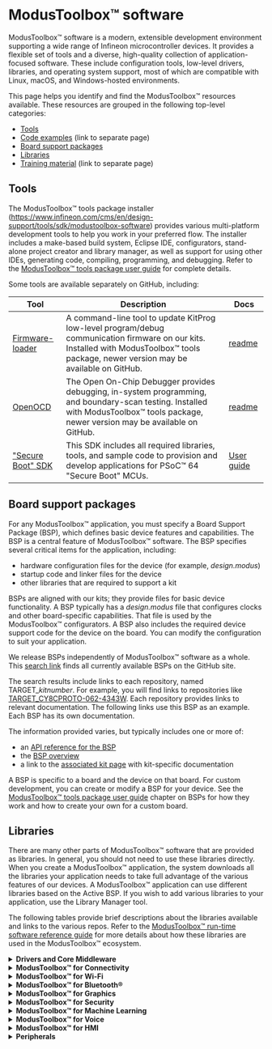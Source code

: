 # ModusToolbox™ software

<style>
    table {
        width: 100%;
    }
</style>

ModusToolbox™ software is a modern, extensible development environment supporting a wide range of Infineon microcontroller devices. It provides a flexible set of tools and a diverse, high-quality collection of application-focused software. These include configuration tools, low-level drivers, libraries, and operating system support, most of which are compatible with Linux, macOS, and Windows-hosted environments. 

This page helps you identify and find the ModusToolbox™ resources available. These resources are grouped in the following top-level categories:

- [Tools](#tools)
- [Code examples](https://github.com/Infineon/Code-Examples-for-ModusToolbox-Software) (link to separate page)
- [Board support packages](#board-support-packages)
- [Libraries](#libraries)
- [Training material](https://github.com/Infineon/training-modustoolbox) (link to separate page)

## Tools

The ModusToolbox™ tools package installer (https://www.infineon.com/cms/en/design-support/tools/sdk/modustoolbox-software) provides various multi-platform development tools to help you work in your preferred flow. The installer includes a make-based build system, Eclipse IDE, configurators, stand-alone project creator and library manager, as well as support for using other IDEs, generating code, compiling, programming, and debugging. Refer to the [ModusToolbox™ tools package user guide](https://www.Infineon.com/ModusToolboxUserGuide) for complete details.

Some tools are available separately on GitHub, including:

| Tool | Description | Docs |
| ---- | ----------- | ---- |
| [Firmware-loader](https://github.com/Infineon/Firmware-loader) | A command-line tool to update KitProg low-level program/debug communication firmware on our kits. Installed with ModusToolbox™ tools package, newer version may be available on GitHub. | [readme](https://github.com/Infineon/Firmware-loader/blob/master/README.md) |
| [OpenOCD](https://github.com/Infineon/openocd)               | The Open On-Chip Debugger provides debugging, in-system programming, and boundary-scan testing. Installed with ModusToolbox™ tools package, newer version may be available on GitHub. | [readme](https://github.com/Infineon/openocd/blob/cypress/README.MD) |
| ["Secure Boot" SDK](https://github.com/Infineon/cysecuretools) | This SDK includes all required libraries, tools, and sample code to provision and develop applications for PSoC™ 64 "Secure Boot" MCUs. | [User guide](https://www.cypress.com/documentation/software-and-drivers/psoc-64-secure-mcu-secure-boot-sdk-user-guide) |


## Board support packages

For any ModusToolbox™ application, you must specify a Board Support Package (BSP), which defines basic device features and capabilities. The BSP is a central feature of ModusToolbox™ software. The BSP specifies several critical items for the application, including:

- hardware configuration files for the device (for example, *design.modus*)
- startup code and linker files for the device
- other libraries that are required to support a kit

BSPs are aligned with our kits; they provide files for basic device functionality. A BSP typically has a *design.modus* file that configures clocks and other board-specific capabilities. That file is used by the ModusToolbox™ configurators. A BSP also includes the required device support code for the device on the board. You can modify the configuration to suit your application. 

We release BSPs independently of ModusToolbox™ software as a whole. This [search link](https://github.com/Infineon?q=TARGET_) finds all currently available BSPs on the GitHub site.

The search results include links to each repository, named TARGET_*kitnumber*. For example, you will find links to repositories like [TARGET_CY8CPROTO-062-4343W](https://github.com/Infineon/TARGET_CY8CPROTO-062-4343W). Each repository provides links to relevant documentation. The following links use this BSP as an example. Each BSP has its own documentation.

The information provided varies, but typically includes one or more of:

- an [API reference for the BSP](https://infineon.github.io/TARGET_CY8CPROTO-062-4343W/html/modules.html)
- the [BSP overview](https://infineon.github.io/TARGET_CY8CPROTO-062-4343W/html/md_bsp_boards_mt_bsp_user_guide.html)
- a link to the [associated kit page](https://www.cypress.com/documentation/development-kitsboards/psoc-6-wi-fi-bt-prototyping-kit-cy8cproto-062-4343w) with kit-specific documentation

A BSP is specific to a board and the device on that board. For custom development, you can create or modify a BSP for your device. See the [ModusToolbox™ tools package user guide](http://www.Infineon.com/ModusToolboxUserGuide) chapter on BSPs for how they work and how to create your own for a custom board.


## Libraries

There are many other parts of ModusToolbox™ software that are provided as libraries. In general, you should not need to use these libraries directly. When you create a ModusToolbox™ application, the system downloads all the libraries your application needs to take full advantage of the various features of our devices. A ModusToolbox™ application can use different libraries based on the Active BSP. If you wish to add various libraries to your application, use the Library Manager tool.  

The following tables provide brief descriptions about the libraries available and links to the various repos. Refer to the [ModusToolbox™ run-time software reference guide](https://www.infineon.com/ModusToolboxRuntimeSoftwareReferenceGuide) for more details about how these libraries are used in the ModusToolbox™ ecosystem.

<details><summary><b>Drivers and Core Middleware</b></summary>

| Library  | Details  | Docs  |
| -------- | -------- | ----- |
| [core-lib](https://github.com/Infineon/core-lib)   | Header files that declare basic types and utilities (such as result types or ASSERT) that can be used by multiple BSPs. | [API reference](https://infineon.github.io/core-lib/html/index.html) |
| [core-make](https://github.com/Infineon/core-make) | Core Make build system provides generic build files and scripts for building and programming ModusToolbox™ applications. | [README](https://github.com/Infineon/core-make/blob/master/README.md) |
| [cmsis](https://github.com/ARM-software/CMSIS_5) | used by application or middleware to link CMSIS Core headers | [README](https://github.com/ARM-software/CMSIS_5#readme) |
| [freertos](https://github.com/Infineon/freertos)         | FreeRTOS kernel, distributed as standard C source files with configuration header file, for use with the PSoC 6 MCU. | [FreeRTOS webpage](http://www.freertos.org/a00106.html)     |
| [command console](https://github.com/Infineon/command-console) | Provides a framework to add command console support to the application (or) product use cases.  | [API reference](https://infineon.github.io/command-console/api_reference_manual/html/index.html)
| [csdadc](https://github.com/Infineon/csdadc)     | Enables the ADC functionality of the CAPSENSE™ Sigma-Delta (CSD) hardware block. Useful for devices that do not include other ADC/IDAC options. | [API reference](https://infineon.github.io/csdadc/csdadc_api_reference_manual/html/index.html) |
| [csdidac](https://github.com/Infineon/csdidac)   | The same, for IDAC functionality.                            | [API reference](https://infineon.github.io/csdidac/csdidac_api_reference_manual/html/index.html) |
| [emeeprom](https://github.com/Infineon/emeeprom) | The Emulated EEPROM library provides an API to manage an emulated EEPROM in flash. It has support for wear leveling and restoring corrupted data from a redundant copy. | [API reference](https://infineon.github.io/emeeprom/em_eeprom_api_reference_manual/html/index.html) |
| [emfile](https://github.com/Infineon/emfile)  | A FAT16/32 filesystem for embedded systems supporting SPI NOR flash and SD card. | [User guide](https://github.com/Infineon/emfile/blob/master/Doc/User_Guide.md) | 
| [usbdev](https://github.com/Infineon/usbdev)     | The USB Device library provides a full-speed USB 2.0 Chapter 9 specification compliant device framework. | [API reference](https://infineon.github.io/usbdev/usbfs_dev_api_reference_manual/html/index.html) |
| [littlefs](https://github.com/littlefs-project/littlefs)  | A little fail-safe filesystem designed for microcontrollers.  | [README](https://github.com/littlefs-project/littlefs#readme)  |
| [mtb-littlefs](https://github.com/Infineon/mtb-littlefs) | Provides a set of block device drivers for use with the littlefs file system.  | [API reference](https://infineon.github.io/mtb-littlefs/api_reference_manual/html/index.html)  |
| [abstraction-rtos](https://github.com/Infineon/abstraction-rtos) | Abstraction layers provide APIs that allow different libraries to interact with each other without having to know specific details about a given library. This library provides a common API that allows code or middleware to use RTOS features. In the ModusToolbox™ Library Manager, this library is listed under "Abstraction Layer." | [API reference](https://infineon.github.io/abstraction-rtos/html/index.html) |
| [clib-support](https://github.com/Infineon/clib-support) | The CLib FreeRTOS support library provides the necessary hooks to make C library functions such as malloc and free thread safe. | [API reference](https://infineon.github.io/clib-support/html/index.html) |

<b>PSoC™ 6</b>

| Library  | Details  | Docs  |
| -------- | -------- | ----- |
| [cat1cm0p](https://github.com/Infineon/cat1cm0p) | Arm® Cortex®-M0+ prebuilt images enabling flash write services and Bluetooth® Low Energy event handling. | [README](https://github.com/Infineon/cat1cm0p#readme) |
| [mtb-hal-cat1](https://github.com/Infineon/mtb-hal-cat1)  | The PSoC™ 6 Hardware Abstraction Layer package provides a set of APIs to initialize, configure, and use the PSoC™ 6 MCU resources using our defined Hardware Abstraction Layer. | [API reference](https://infineon.github.io/mtb-hal-cat1/html/index.html) |
| [mtb-pdl-cat1](https://github.com/Infineon/mtb-pdl-cat1)  | The Peripheral Driver Library (PDL) integrates device header files, startup code, and low-level peripheral drivers into a single package. | [API reference](https://infineon.github.io/mtb-pdl-cat1/pdl_api_reference_manual/html/index.html) |
| [recipe-make-cat1a](https://github.com/Infineon/recipe-make-cat1a) | The PSoC™ 6 Make build recipe provides the make files and scripts for building and programming PSoC™ 6 applications. | [README](https://github.com/Infineon/recipe-make-cat1a/blob/master/README.md) |

<b>PSoC™ 4</b>

| Library  | Details  | Docs  |
| -------- | -------- | ----- |
| [mtb-hal-cat2](https://github.com/Infineon/mtb-hal-cat2)     | PSoC™ 4 Hardware Abstraction Layer package, provides a set of APIs to initialize, configure, and use the PSoC™ 4 MCU resources using the defined Hardware Abstraction Layer. | [API reference](https://infineon.github.io/mtb-hal-cat2/html/index.html) |
| [mtb-pdl-cat2](https://github.com/Infineon/mtb-pdl-cat2)     | The Peripheral Driver Library (PDL) integrates device header files, startup code, and low-level peripheral drivers into a single package. | [API reference](https://infineon.github.io/mtb-pdl-cat2/pdl_api_reference_manual/html/index.html) |
| [recipe-make-cat2](https://github.com/Infineon/recipe-make-cat2) | PSoC™ 4 Make build recipe provides the make files and scripts for building and programming PSoC™ 4 applications. | [README](https://github.com/Infineon/recipe-make-cat2/blob/master/README.md) |

<b>XMC™</b>

| Library  | Details  | Docs  |
| -------- | -------- | ----- |
| [mtb-xmclib-cat3](https://github.com/Infineon/mtb-xmclib-cat3) | The XMC peripheral library (XMC Lib) consists of low-level drivers and CMSIS startup code for the XMC product family peripherals. | [API reference](https://infineon.github.io/mtb-xmclib-cat3/xmc1_api_reference_manual/html/index.html) |
| [recipe-make-cat3](https://github.com/Infineon/recipe-make-cat3) | XMC Make build recipe provides the make files and scripts for building and programming XMC applications. | [README](https://github.com/Infineon/recipe-make-cat3/blob/master/README.md) |

</details>

<details><summary><b>ModusToolbox™ for Connectivity</b></summary>

| Library  | Details  | Docs  |
| -------- | -------- | ----- |
| [aws-iot-device-sdk-embedded-C](https://github.com/aws/aws-iot-device-sdk-embedded-C)  | Collection of C source files under the MIT open source license that can be used in embedded applications to securely connect IoT devices to AWS IoT Core.  | [README.md](https://github.com/aws/aws-iot-device-sdk-embedded-C/blob/main/README.md)  |
| [aws-iot-device-sdk-port](https://github.com/Infineon/aws-iot-device-sdk-port)  | Contains the port layer implementation for the MQTT and HTTP Client libraries to work with the AWS-IoT-Device-SDK-Embedded-C library on PSoC™ 6 MCU based platforms with network connectivity.  | [API Reference](https://infineon.github.io/aws-iot-device-sdk-port/api_reference_manual/html/index.html) |
| [azure-c-sdk-port](https://github.com/Infineon/azure-c-sdk-port)  | Implements the port layer for the Azure SDK for Embedded C to work on PSoC™ 6 MCU based platforms with network connectivity.  | [API reference](https://infineon.github.io/azure-c-sdk-port/api_reference_manual/html/index.html)  |
| [azure-sdk-for-c](https://github.com/Azure/azure-sdk-for-c) | Allows small embedded (IoT) devices to communicate with Azure services. | [README](https://github.com/Azure/azure-sdk-for-c#readme)  |
| [http-client](https://github.com/Infineon/http-client)  | Provides the HTTP Client implementation that can work on the PSoC™ 6 MCU platforms with Wi-Fi connectivity.   | [API reference](https://infineon.github.io/http-client/api_reference_manual/html/index.html)  |
| [http-server](https://github.com/Infineon/http-server)  | Provides communication functions for an HTTP server. | [README](https://github.com/Infineon/http-server/blob/master/README.md) |
| [lpa](https://github.com/Infineon/lpa) | The Low Power Assistant (LPA) is a library and associated settings in the ModusToolbox™ Device Configurator that allow you to configure a PSoC 6 Host and WLAN (Wi-Fi / BT Radio) device for optimized low-power operation. | [API reference](https://infineon.github.io/lpa/lpa_api_reference_manual/html/index.html) |
| [mqtt](https://github.com/Infineon/mqtt)  | This library includes the open source AWS IoT device SDK embedded C library plus some glue to ensure seamless MQTT cloud connectivity. | [API reference](https://infineon.github.io/mqtt/api_reference_manual/html/index.html) |
| [secure-sockets](https://github.com/Infineon/secure-sockets) | The Secure Sockets library eases application development by exposing a socket like interface for both secured and non-secured socket communication. | [API reference](https://infineon.github.io/secure-sockets/api_reference_manual/html/index.html) |
| [connectivity-utilities](https://github.com/Infineon/connectivity-utilities) | General purpose middleware connectivity utilities, for instance a linked_list or a json_parser. | [API reference](https://infineon.github.io/connectivity-utilities/api_reference_manual/html/index.html) |
| [ota-update](https://github.com/infineon/ota-update/)| TProvides support for Over-The-Air update of the application code running on a PSoC™ 6 MCU with AIROC™ CYW4343W or CYW43012 Wi-Fi & Bluetooth® combo chip, using Wi-Fi or Bluetooth®. | [API reference](https://infineon.github.io/ota-update/api_reference_manual/html/index.html) |
| [netxduo](https://github.com/azure-rtos/netxduo) | Advanced, industrial-grade TCP/IP network stack designed specifically for deeply embedded real-time and IoT applications. | [README](https://github.com/azure-rtos/netxduo#readme) |
| lwIP | Lightweight open-source TCP/IP stack. | [External website](http://www.nongnu.org/lwip/2_1_x/index.html) |

</details>

<details><summary><b>ModusToolbox™ for Wi-Fi</b></summary>

| Library  | Details  | Docs  |
| -------- | -------- | ----- |
| [wifi-mw-core](https://github.com/Infineon/wifi-mw-core)     | The Wi-Fi Middleware Core library bundles the core libraries that any Wi-Fi application needs. | [API reference](https://infineon.github.io/wifi-mw-core/api_reference_manual/html/index.html) |
| [wifi-host-driver](https://github.com/Infineon/wifi-host-driver) | The Wi-Fi Host Driver (WHD) is an independent, embedded driver that provides a set of APIs to interact with our WLAN chips. | [API reference](https://infineon.github.io/wifi-host-driver/API/index.html) |
| [wifi-connection-manager](https://github.com/Infineon/wifi-connection-manager) | The Wi-Fi Connection Manager (WCM) includes the wifi-mw-core library by default and provides easy to use APIs to establish and monitor Wi-Fi connections on our devices that support Wi-Fi connectivity. | [API reference](https://infineon.github.io/wifi-connection-manager/api_reference_manual/html/index.html) |
| [smartcoex](https://github.com/Infineon/smartcoex) |Provides an API to configure the coex parameters for WLAN and Bluetooth® Low Energy on PSoC™ 6 MCU based platforms with Wi-Fi & Bluetooth® combo chip. | [API reference](https://infineon.github.io/smartcoex/api_reference_manual/html/index.html)  |
| [enterprise-security](https://github.com/Infineon/enterprise-security) | This library implements a collection of the most commonly used Extensible Authentication Protocols (EAP) used in enterprise Wi-Fi networks | [API reference](https://infineon.github.io/enterprise-security/api_reference_manual/html/index.html) |

</details>

<details><summary><b>ModusToolbox™ for Bluetooth®</b></summary>

| Library  | Details  | Docs  |
| -------- | -------- | ----- |
| [ble-mesh](https://github.com/Infineon/ble-mesh) | Provides Application Programming Interfaces (APIs) for application developers to use and create Mesh Applications. | [API reference](https://infineon.github.io/ble-mesh/api_reference_manual/html/index.html) |
| [bluetooth-freertos](https://github.com/Infineon/bluetooth-freertos) | AIROC™ Bluetooth® host stack solution includes Bluetooth® stack library, Bluetooth® controller firmware, and platform/OS porting layer. | [API reference](https://infineon.github.io/bluetooth-freertos/api_reference_manual/html/index.html) |
| [btstack](https://github.com/Infineon/btstack) | BTSTACK is our Bluetooth® Host Protocol Stack implementation. The stack is optimized to work on our Bluetooth® controllers. | [API reference](https://infineon.github.io/btstack/ble/api_reference_manual/html/index.html) [Dual Mode API reference](https://infineon.github.io/btstack/dual_mode/api_reference_manual/html/index.html) |
| [btstack-integration](https://github.com/Infineon/btstack-integration) | Platform adaptation layer (porting layer) between AIROC™ BT Stack and Abstraction Layers (CYHAL and CYOSAL) for different hardware platforms.  | [README](https://github.com/Infineon/btstack-integration#readme)   |
| [bless](https://github.com/Infineon/bless)  | This library is specific to devices like **CY8C6347BZI-BLD53**, with onboard Bluetooth® and no separate connectivity device. The Bluetooth® Low Energy Subsystem (BLESS) library contains a comprehensive API to configure the Bluetooth® LE Stack and the underlying chip hardware. | [API reference](https://infineon.github.io/bless/ble_api_reference_manual/html/index.html) |

For information about <b>BTSDK</b>, see [https://Infineon.github.io/btsdk-docs/BT-SDK/index.html](https://Infineon.github.io/btsdk-docs/BT-SDK/index.html).

</details>

<details><summary><b>ModusToolbox™ for Graphics</b></summary>

| Library  | Details  | Docs  |
| -------- | -------- | ----- |
| [emwin](https://github.com/Infineon/emwin)       | SEGGER embedded graphic library and graphical user interface (GUI) framework designed to provide processor- and display controller-independent GUI for any application that needs a graphical display. | [Overview](https://infineon.github.io/middleware-emwin/emwin_overview/html/index.html) |
| [lvgl](https://github.com/lvgl/lvgl)  | Graphics library   | [README](https://github.com/lvgl/lvgl#readme) |
</details>

<details><summary><b>ModusToolbox™ for Security</b></summary>

| Library  | Details  | Docs  |
| -------- | -------- | ----- |
| [trusted-firmware-m](https://github.com/Infineon/trusted-firmware-m) | Provides secure world software for Arm Cortex-M processors.  | [README](https://github.com/Infineon/trusted-firmware-m#readme)  |
| [dfu](https://github.com/Infineon/dfu)  | The Device Firmware Update (DFU) library provides an API for updating firmware images. | [API reference](https://infineon.github.io/dfu/dfu_sdk_api_reference_manual/html/index.html) |
| [Arm Mbed TLS](https://github.com/ARMmbed/mbedtls) | A library to include cryptographic and SSL/TLS capabilities in an embedded application. | [API reference](https://tls.mbed.org/api/) |
| [cy-mbedtls-acceleration](https://github.com/Infineon/cy-mbedtls-acceleration) | We provide a library that extends MbedTLS to enable hardware-accelerated encryption on PSoC™ 6 MCUs. | [README](https://github.com/Infineon/cy-mbedtls-acceleration#readme) |
| [MCUBoot](https://github.com/mcu-tools/mcuboot) | Secure bootloader for 32-bits microcontrollers.  | [README](https://github.com/mcu-tools/mcuboot#readme) |

</details>

<details><summary><b>ModusToolbox™ for Machine Learning</b></summary>

| Library  | Details  | Docs  |
| -------- | -------- | ----- |
| [ml-inference](https://github.com/Infineon/ml-inference) | A set of pre-compiled libraries which provide easy to use API's to run ML workloads on embedded platforms.  | [API reference](https://infineon.github.io/ml-inference/html/index.html) |
| [ml-middleware](https://github.com/Infineon/ml-middleware) | Helper functions to simplify integration of ML models. | [API reference](https://infineon.github.io/ml-middleware/html/index.html) |
| [ml-tflite-micro](https://github.com/Infineon/ml-tflite-micro) | A pre-configured TensorFlow tflite-micro runtime library for the Infineon PSoC6™ platform. | [README](https://github.com/Infineon/ml-tflite-micro#readme) |

</details>

<details><summary><b>ModusToolbox™ for Voice</b></summary>

| Library  | Details  | Docs  |
| -------- | -------- | ----- |
| [picovoice-lib-psoc6](https://github.com/Picovoice/picovoice-lib-psoc6) | End-to-end platform for building voice products running entirely on-device. | [External website](https://picovoice.ai/docs/picovoice/) |
| [porcupine-lib-psoc6](https://github.com/Picovoice/porcupine-lib-psoc6)| Highly-accurate and lightweight wake word engine. It enables building always-listening voice-enabled applications. | [External website](https://picovoice.ai/docs/porcupine/) |

</details>

</details>

<details><summary><b>ModusToolbox™ for HMI</b></summary>

| Library  | Details  | Docs  |
| -------- | -------- | ----- |
| [CAPSENSE™](https://github.com/Infineon/capsense) | Capacitive sensing can be used in a variety of applications and products where conventional mechanical buttons can be replaced with sleek human interfaces to transform the way users interact with electronic systems. | [API reference](https://infineon.github.io/capsense/capsense_api_reference_manual/html/index.html) |

</details>

<details><summary><b>Peripherals</b></summary>
There are many peripheral libraries depending on the application and needs for the board. Here are two common peripherals:

| Library  | Details  | Docs  |
| -------- | -------- | ----- |
| [retarget-io](https://github.com/Infineon/retarget-io)   | Provides a board-independent API to retarget text input/output to a serial UART on a kit | [API reference](https://infineon.github.io/retarget-io/html/index.html) |
| [serial-flash](https://github.com/Infineon/serial-flash) | Provides a board-independent API to use the serial flash on a kit | [API reference](https://infineon.github.io/serial-flash/html/index.html) |
</details>

